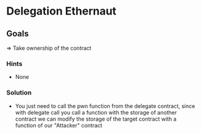 # Delegation Ethernaut

## Goals

=> Take ownership of the contract

### Hints

- None

### Solution

- You just need to call the pwn function from the delegate contract, since with delegate call you call a function with the storage of another contract we can modify the storage of the target contract with a function of our "Attacker" contract
